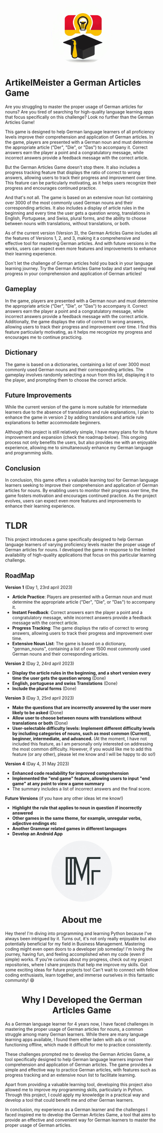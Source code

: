 
<p align="center">
  <img src="./_9af2d810-9576-41b6-8064-246bf81e4b8a.jpeg" alt="Alt text" width="200" style="border-radius: 50%;">
</p>


# ArtikelMeister a German Articles Game

Are you struggling to master the proper usage of German articles for nouns? Are you tired of searching for high-quality language learning apps that focus specifically on this challenge? Look no further than the German Articles Game!

This game is designed to help German language learners of all proficiency levels improve their comprehension and application of German articles. In the game, players are presented with a German noun and must determine the appropriate article ("Der", "Die", or "Das") to accompany it. Correct answers earn the player a point and a congratulatory message, while incorrect answers provide a feedback message with the correct article.

But the German Articles Game doesn't stop there. It also includes a progress tracking feature that displays the ratio of correct to wrong answers, allowing users to track their progress and improvement over time. This feature can be particularly motivating, as it helps users recognize their progress and encourages continued practice.

And that's not all. The game is based on an extensive noun list containing over 3000 of the most commonly used German nouns and their corresponding articles. It also includes a display of article rules in the beginning and every time the user gets a question wrong, translations in English, Portuguese, and Swiss, plural forms, and the ability to choose between nouns with translations, without translations, or both.

As of the current version (Version 3), the German Articles Game includes all the features of Versions 1, 2, and 3, making it a comprehensive and effective tool for mastering German articles. And with future versions in the works, users can expect even more features and improvements to enhance their learning experience.

Don't let the challenge of German articles hold you back in your language learning journey. Try the German Articles Game today and start seeing real progress in your comprehension and application of German articles!


## Gameplay

In the game, players are presented with a German noun and must determine the appropriate article ("Der", "Die", or "Das") to accompany it. Correct answers earn the player a point and a congratulatory message, while incorrect answers provide a feedback message with the correct article. Additionally, the game displays the ratio of correct to wrong answers, allowing users to track their progress and improvement over time. I find this feature particularly motivating, as it helps me recognize my progress and encourages me to continue practicing.

## Dictionary

The game is based on a dictionaries, containing a list of over 3000 most commonly used German nouns and their corresponding articles. The gameplay involves randomly selecting a noun from this list, displaying it to the player, and prompting them to choose the correct article.

## Future Improvements

While the current version of the game is more suitable for intermediate learners due to the absence of translations and rule explanations, I plan to enhance the game in version 2 by adding translations and article rule explanations to better accommodate beginners.

Although this project is still relatively simple, I have many plans for its future improvement and expansion (check the roadmap below). This ongoing process not only benefits the users, but also provides me with an enjoyable experience, allowing me to simultaneously enhance my German language and programming skills.

## Conclusion

In conclusion, this game offers a valuable learning tool for German language learners seeking to improve their comprehension and application of German articles for nouns. By enabling users to monitor their progress over time, the game fosters motivation and encourages continued practice. As the project evolves, users can expect even more features and improvements to enhance their learning experience.

# TLDR

This project introduces a game specifically designed to help German language learners of varying proficiency levels master the proper usage of German articles for nouns. I developed the game in response to the limited availability of high-quality applications that focus on this particular learning challenge.

## RoadMap

**Version 1** (Day 1, 23rd april 2023)

- **Article Practice**: Players are presented with a German noun and must determine the appropriate article ("Der", "Die", or "Das") to accompany it.
- **Instant Feedback**: Correct answers earn the player a point and a congratulatory message, while incorrect answers provide a feedback message with the correct article.
- **Progress Tracking**: The game displays the ratio of correct to wrong answers, allowing users to track their progress and improvement over time.
- **Extensive Noun List**: The game is based on a dictionary, "german_nouns", containing a list of over 1500 most commonly used German nouns and their corresponding articles.

**Version 2** (Day 2, 24rd april 2023)

- **Display the article rules in the beginning, and a short version every time the user gets the question wrong**  (Done)
- **English, portuguese and swiss Translations** (Done)
- **Include the plural forms** (Done)

**Version 3** (Day 3, 25rd april 2023)

- **Make the questions that are incorrectly answered by the user more likely to be asked** (Done)
- **Allow user to choose between nouns with translations without translations or both** (Done)
- **User-selectable difficulty levels: Implement different difficulty levels by including categories of nouns, such as most common (Current), beginner, intermediate, and advanced.** (At the moment, I have not included this feature, as I am personally only interested on addressing the most common difficulty. However, if you would like me to add this feature (or any other), please let me know and I will be happy to do so!)

**Version 4** (Day 4, 31 May 2023)

- **Enhanced code readability for improved comprehension**
- **Implemented the "end game" feature, allowing users to input "end game" at any point to view a game summary**
-   The summary includes a list of incorrect answers and the final score.

**Future Versions** (if you have any other ideas let me know!)

- **Highlight the rule that applies to noun in question if incorrectly answered**
- **Other games in the same theme, for example, unregular verbs, adjective endings etc**
- **Another Grammar related games in different languages**
- **Develop an Android App**

<p align="center">
  <img src="./_b467c087-d700-436e-85fd-86837c5c358d.jpeg" alt="Alt text" width="200" style="border-radius: 50%;">
</p>

 
 <h1 align="center">About me</h1>
 
Hey there! I'm diving into programming and learning Python because I've always been intrigued by it. Turns out, it's not only really enjoyable but also potentially beneficial for my field in Business Management. Mastering coding might even open doors to a developer job someday! I'm loving the journey, having fun, and feeling accomplished when my code (even if simple) works. If you're curious about my progress, check out my project repositories, where I share  projects that help me improve my skills. Got some exciting ideas for future projects too! Can't wait to connect with fellow coding enthusiasts, learn together, and immerse ourselves in this fantastic community! 😄


<h1 align="center">Why I Developed the German Articles Game</h1>

As a German language learner for 4 years now, I have faced challenges in mastering the proper usage of German articles for nouns, a common struggle among many German learners. While there are many language learning apps available, I found them either laden with ads or not functioning offline, which made it difficult for me to practice consistently.

These challenges prompted me to develop the German Articles Game, a tool specifically designed to help German language learners improve their comprehension and application of German articles. The game provides a simple and effective way to practice German articles, with features such as progress tracking and an extensive noun list to facilitate learning.

Apart from providing a valuable learning tool, developing this project also allowed me to improve my programming skills, particularly in Python. Through this project, I could apply my knowledge in a practical way and develop a tool that could benefit me and other German learners.

In conclusion, my experience as a German learner and the challenges I faced inspired me to develop the German Articles Game, a tool that aims to provide an effective and convenient way for German learners to master the proper usage of German articles.

